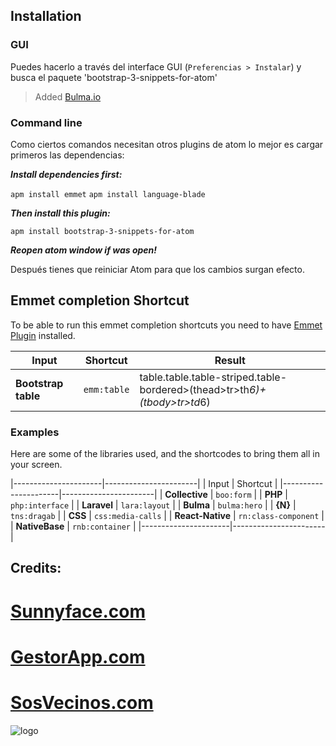 

## Installation
### GUI

Puedes hacerlo a través del interface GUI (`Preferencias > Instalar`) y busca el paquete 'bootstrap-3-snippets-for-atom'

> Added [Bulma.io](http://bulma.io)

### Command line

Como ciertos comandos necesitan otros plugins de atom lo mejor es cargar primeros las dependencias:

***Install dependencies first:***

  `apm install emmet`
  `apm install language-blade`

***Then install this plugin:***

  `apm install bootstrap-3-snippets-for-atom`

***Reopen atom window if was open!***

Después tienes que reiniciar Atom para que los cambios surgan efecto.

## Emmet completion Shortcut

To be able to run this emmet completion shortcuts you need to have [Emmet Plugin](https://github.com/emmetio/emmet-atom) installed.

Input | Shortcut | Result
------|----------|-----------
**Bootstrap table** | `emm:table` | table.table.table-striped.table-bordered>(thead>tr>th*6)+(tbody>tr>td*6)



### Examples

Here are some of the libraries used, and the shortcodes to bring them all in your screen.

|----------------------|-----------------------|
|      Input           |      Shortcut         |
|----------------------|-----------------------|
| **Collective**       | `boo:form`            |
| **PHP**              | `php:interface`       |
| **Laravel**          | `lara:layout`         |
| **Bulma**            | `bulma:hero`          |
| **{N}**              | `tns:dragab`          |
| **CSS**              | `css:media-calls`     |
| **React-Native**     | `rn:class-component`     |
| **NativeBase**       | `rnb:container`       |
|----------------------|-----------------------|


## Credits:

# [Sunnyface.com](https://sunnyface.com "Programador ios málaga Marbella")
# [GestorApp.com](https://gestorapp.com "Gestor de aplicaciones moviles en málaga, mijas, marbella")
# [SosVecinos.com](https://sosvecinos.com "Plataforma móvile para la gestion de comunidades")


![logo]


[logo]: https://sunnyface.com/images/logo.png "Desarrollo nativo para móviles y API REST"
